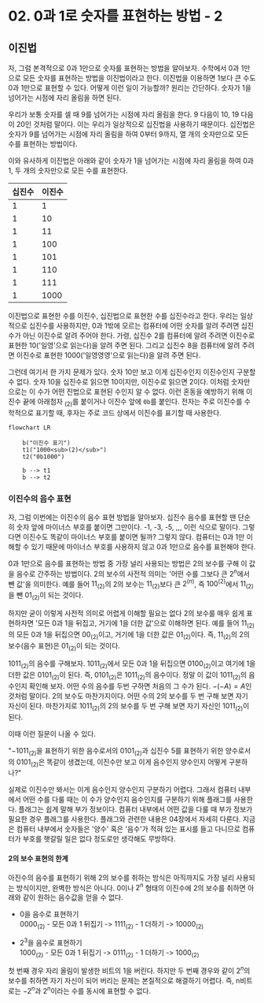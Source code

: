 # 02. 0과 1로 숫자를 표현하는 방법 - 2

## 이진법

자, 그럼 본격적으로 0과 1만으로 숫자를 표현하는 방법을 알아보자. 수학에서 0과 1만으로 모든 숫자를 표현하는 방법을 이진법이라고 한다. 이진법을 이용하면 1보다 큰 수도 0과 1만으로 표현할 수 있다. 어떻게 이런 일이 가능할까? 원리는 간단하다. 숫자가 1을 넘어가는 시점에 자리 올림을 하면 된다.

우리가 보통 숫자를 셀 때 9를 넘어가는 시점에 자리 올림을 한다. 9 다음이 10, 19 다음이 20인 것처럼 말이다. 이는 우리가 일상적으로 십진법을 사용하기 때문이다. 십진법은 숫자가 9를 넘어가는 시점에 자리 올림을 하여 0부터 9까지, 열 개의 숫자만으로 모든 수를 표현하는 방법이다.

이와 유사하게 이진법은 아래와 같이 숫자가 1을 넘어가는 시점에 자리 올림을 하여 0과 1, 두 개의 숫자만으로 모든 수를 표현한다.

|십진수 | 이진수 |
|---|---|
|1 | 1|
|1 | 10|
|1 | 11|
|1 | 100|
|1 | 101|
|1 | 110|
|1 | 111|
|1 | 1000|

이진법으로 표현한 수를 이진수, 십진법으로 표현한 수를 십진수라고 한다. 우리는 일상적으로 십진수를 사용하지만, 0과 1밖에 모르는 컴퓨터에 어떤 숫자를 알려 주려면 십진수가 아닌 이진수로 알려 주어야 한다. 가령, 십진수 2를 컴퓨터에 알려 주려면 이진수로 표현한 10('일영'으로 읽는다)을 알려 주면 된다. 그리고 십진수 8을 컴퓨터에 알려 주려면 이진수로 표현한 1000('일영영영'으로 읽는다)을 알려 주면 된다.

그런데 여기서 한 가지 문제가 있다. 숫자 10만 보고 이게 십진수인지 이진수인지 구분할 수 없다. 숫자 10을 십진수로 읽으면 10이지만, 이진수로 읽으면 2이다. 이처럼 숫자만으로는 이 수가 어떤 진법으로 표현된 수인지 알 수 없다. 이런 혼동을 예방하기 위해 이진수 끝에 아래첨자 $_{(2)}$를 붙이거나 이진수 앞에 `0b`를 붙인다. 전자는 주로 이진수를 수학적으로 표기할 때, 후자는 주로 코드 상에서 이진수를 표기할 때 사용한다.

```mermaid
flowchart LR

	b("이진수 표기")
	t1("1000<sub>(2)</sub>")
	t2("0b1000")

	b --> t1
	b --> t2
```

### 이진수의 음수 표현

자, 그럼 이번에는 이진수의 음수 표현 방법을 알아보자. 십진수 음수를 표현할 땐 단순히 숫자 앞에 마이너스 부호를 붙이면 그만이다. -1, -3, -5, ,,, 이런 식으로 말이다. 그렇다면 이진수도 똑같이 마이너스 부호를 붙이면 될까? 그렇지 않다. 컴퓨터는 0과 1만 이해할 수 있기 때문에 마이너스 부호를 사용하지 않고 0과 1만으로 음수를 표현해야 한다.

0과 1만으로 음수를 표현하는 방법 중 가장 널리 사용되는 방법은 2의 보수를 구해 이 값을 음수로 간주하는 방법이다. 2의 보수의 사전적 의미는 '어떤 수를 그보다 큰 $2^n$에서 뺀 값'을 의미한다. 예를 들어 $11_{(2)}$의 2의 보수는 $11_{(2)}$보다 큰 $2^{(n)}$, 즉 $100^{(2)}$에서 $11_{(2)}$을 뺀 $01_{(2)}$이 되는 것이다.

하지만 굳이 이렇게 사전적 의미로 어렵게 이해할 필요는 없다 2의 보수를 매우 쉽게 표현하자면 '모든 0과 1을 뒤집고, 거기에 1을 더한 값'으로 이해하면 된다. 예를 들어 $11_{(2)}$의 모든 0과 1을 뒤집으면 $00_{(2)}$이고, 거기에 1을 더한 값은 $01_{(2)}$이다. 즉, $11_{(2)}$의 2의 보수(음수 표현)은 $01_{(2)}$이 되는 것이다.

$1011_{(2)}$의 음수를 구해보자. $1011_{(2)}$에서 모든 0과 1을 뒤집으면 $0100_{(2)}$이고 여기에 1을 더한 값은 $0101_{(2)}$이 된다. 즉, $0101_{(2)}$은 $1011_{(2)}$의 음수이다. 정말 이 값이 $1011_{(2)}$의 음수인지 확인해 보자. 어떤 수의 음수를 두번 구하면 처음의 그 수가 된다.  $-(-A) = A$인 것처럼 말이다. 2의 보수도 마찬가지이다. 어떤 수의 2의 보수를 두 번 구해 보면 자기 자신이 된다. 마찬가지로 $1011_{(2)}$의 2의 보수를 두 번 구해 보면 자기 자신인 $1011_{(2)}$이 된다.

이때 이런 질문이 나올 수 있다.

"$-1011_{(2)}$을 표현하기 위한 음수로서의 $0101_{(2)}$과 십진수 5를 표현하기 위한 양수로서의 $0101_{(2)}$은 똑같이 생겼는데, 이진수만 보고 이게 음수인지 양수인지 어떻게 구분하나?"

실제로 이진수만 봐서는 이게 음수인지 양수인지 구분하기 어렵다. 그래서 컴퓨터 내부에서 어떤 수를 다룰 때는 이 수가 양수인지 음수인지를 구분하기 위해 플래그를 사용한다. 플래그는 쉽게 말해 부가 정보이다. 컴퓨터 내부에서 어떤 값을 다룰 때 부가 정보가 필요한 경우 플래그를 사용한다. 플래그와 관련한 내용은 04장에서 자세히 다룬다. 지금은 컴퓨터 내부에서 숫자들은 '양수' 혹은 '음수'가 적혀 있는 표시를 들고 다니므로 컴퓨터가 부호를 햇갈릴 일은 없다 정도로만 생각해도 무방하다.

#### 2의 보수 표현의 한계
아진수의 음수를 표현하기 위해 2의 보수를 취하는 방식은 아직까지도 가장 널리 사용되는 방식이지만, 완벽한 방식은 아니다. 0이나 $2^n$ 형태의 이진수에 2의 보수를 취하면 아래와 같이 원하는 음수값을 얻을 수 없다.

- 0을 음수로 표현하기\
$0000_{(2)}$ - 모든 0과 1 뒤집기 -> $1111_{(2)}$ - 1 더하기 -> $10000_{(2)}$



- $2^3$을 음수로 표현하기\
$1000_{(2)}$ - 모든 0과 1 뒤집기 -> $0111_{(2)}$ - 1 더하기 -> $1000_{(2)}$

첫 번째 경우 자리 올림이 발생한 비트의 1을 버린다. 하지만 두 번째 경우와 같이 $2^n$의 보수를 취하면 자기 자신이 되어 버리는 문제는 본질적으로 해결하기 어렵다. 즉, n비트로는 $-2^n$과 $2^n$이라는 수를 동시에 표현할 수 없다.